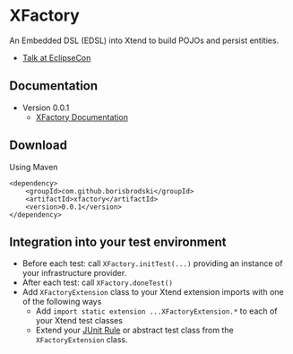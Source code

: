 # XFactory


An Embedded DSL (EDSL) into Xtend to build POJOs and persist entities.

* [Talk at EclipseCon](http://youtu.be/jCgPfxaY8XQ)

## Documentation

* Version 0.0.1
  * [XFactory Documentation](http://borisbrodski.github.io/xfactory/xfactory/doc-0.0.1/org/github/xfactory/docs/XFactoryDocumentationV001Suite.html)

## Download

Using Maven

```
<dependency>
	<groupId>com.github.borisbrodski</groupId>
	<artifactId>xfactory</artifactId>
	<version>0.0.1</version>
</dependency>
```

## Integration into your test environment

* Before each test: call `XFactory.initTest(...)` providing an instance of your infrastructure provider.
* After each test: call `XFactory.doneTest()`
* Add `XFactoryExtension` class to your Xtend extension imports with one of the following ways
  * Add `import static extension ...XFactoryExtension.*` to each of your Xtend test classes
  * Extend your [JUnit Rule](http://stackoverflow.com/questions/13489388/how-junit-rule-works) or abstract test class from the `XFactoryExtension` class.
